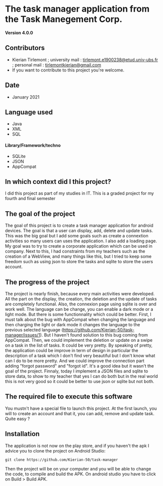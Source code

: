 The task manager application from the Task Manegement Corp.
==

**Version 4.0.0**


## Contributors

- Kierian Tirlemont ; university mail : <tirlemont.e1900238@etud.univ-ubs.fr> ; personal mail : <tirlemontkierian@gmail.com>
- If you want to contribute to this project you're welcome.

## Date

 - January 2021

## Language used

 - Java
 - XML
 - SQL

#### Library/Framework/techno

- SQLite
- JSON
- AppCompat

## In which context did I this project?

I did this project as part of my studies in IT. This is a graded project for my fourth and final semester

## The goal of the project

The goal of this project is to create a task manager application for android devices. The goal is that a user can display, add, delete and update tasks. This was the big goal but I add some goals such as create a connextion activities so many users can uses the application. I also add a loading page. My goal was to try to create a corporate application which can be used in company. Next to this, I had constraints from my teachers such as the creation of a WebView, and many things like this, but I tried to keep some freedom such as using json to store the tasks and sqlite to store the users account.

## The progress of the project

The project is nearly finish, because every main activities were developed. All the part on the display, the creation, the deletion and the update of tasks are completely functional. Also, the connexion page using sqlite is over and work well. The language can be change, you can enable a dark mode or a light mode.
But there is some functionnality which could be better. First, I must talk about the bug with AppCompat when changing the language and then charging the light or dark mode it changes the language to the previous selected language (https://github.com/Kierian-50/task-manager/issues/1). But I haven't found solution to this bug coming from AppCompat. Then, we could implement the deletion or update on a swipe on a task in the list of tasks. It could be very pretty. By speaking of pretty, the application could be improve in term of design in particular the description of a task which I don't find very beautiful but I don't know what can I do to be more pretty. And we could improve the connection part adding "forgot password" and "forgot id". It's a good idea but it wasn't the goal of the project. Finnaly, today I implement a JSON files and sqlite to store data, to show to my teacher that yes I can do both but in the real world this is not very good so it could be better to use json or sqlite but not both.

## The required file to execute this software

You mustn't have a special file to launch this project. At the first launch, you will to create an account and that it, you can add, remove and update task. Quite easy ?

## Installation

The application is not now on the play store, and if you haven't the apk I advice you to clone the project on Android Studio: 

```git
git clone https://github.com/Kierian-50/task-manager
```

Then the project will be on your computer and you will be able to change the code, to compile and build the APK. On android studio you have to click on Build > Build APK.
